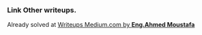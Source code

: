### Link Other writeups.

Already solved at [Writeups Medium.com by **Eng.Ahmed Moustafa**](https://medium.com/@m1m0n/quals-egypt-and-tunisia-national-cyber-security-ctf-2019-want-more-biscuits-be9c3b243457)
